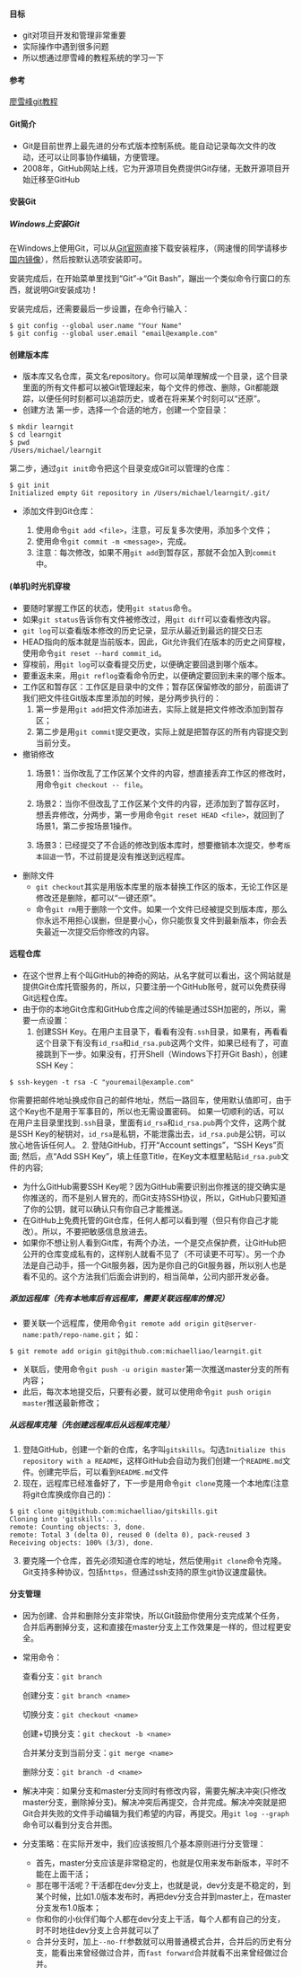 #### 目标
* git对项目开发和管理非常重要
* 实际操作中遇到很多问题
* 所以想通过廖雪峰的教程系统的学习一下

#### 参考
[廖雪峰git教程](https://www.liaoxuefeng.com/wiki/0013739516305929606dd18361248578c67b8067c8c017b000)

#### Git简介
* Git是目前世界上最先进的分布式版本控制系统。能自动记录每次文件的改动，还可以让同事协作编辑，方便管理。
* 2008年，GitHub网站上线，它为开源项目免费提供Git存储，无数开源项目开始迁移至GitHub

#### 安装Git
##### Windows上安装Git
在Windows上使用Git，可以从[Git官网](https://git-scm.com/downloads)直接下载安装程序，（网速慢的同学请移步[国内镜像](https://pan.baidu.com/s/1kU5OCOB#list/path=%2Fpub%2Fgit)），然后按默认选项安装即可。

安装完成后，在开始菜单里找到“Git”->“Git Bash”，蹦出一个类似命令行窗口的东西，就说明Git安装成功！

安装完成后，还需要最后一步设置，在命令行输入：
```
$ git config --global user.name "Your Name"
$ git config --global user.email "email@example.com"
```
#### 创建版本库
* 版本库又名仓库，英文名repository。你可以简单理解成一个目录，这个目录里面的所有文件都可以被Git管理起来，每个文件的修改、删除，Git都能跟踪，以便任何时刻都可以追踪历史，或者在将来某个时刻可以“还原”。
* 创建方法
第一步，选择一个合适的地方，创建一个空目录：
```
$ mkdir learngit
$ cd learngit
$ pwd
/Users/michael/learngit
```
第二步，通过`git init`命令把这个目录变成Git可以管理的仓库：
```
$ git init
Initialized empty Git repository in /Users/michael/learngit/.git/
```
* 添加文件到Git仓库：

  1. 使用命令`git add <file>`，注意，可反复多次使用，添加多个文件；
  2. 使用命令`git commit -m <message>`，完成。
  3. 注意：每次修改，如果不用`git add`到暂存区，那就不会加入到`commit`中。

#### (单机)时光机穿梭

* 要随时掌握工作区的状态，使用`git status`命令。
* 如果`git status`告诉你有文件被修改过，用`git diff`可以查看修改内容。
* `git log`可以查看版本修改的历史记录，显示从最近到最远的提交日志
* HEAD指向的版本就是当前版本，因此，Git允许我们在版本的历史之间穿梭，使用命令`git reset --hard commit_id`。
* 穿梭前，用`git log`可以查看提交历史，以便确定要回退到哪个版本。
* 要重返未来，用`git reflog`查看命令历史，以便确定要回到未来的哪个版本。
* 工作区和暂存区：工作区是目录中的文件；暂存区保留修改的部分，前面讲了我们把文件往Git版本库里添加的时候，是分两步执行的：
  1. 第一步是用`git add`把文件添加进去，实际上就是把文件修改添加到暂存区；
  2. 第二步是用`git commit`提交更改，实际上就是把暂存区的所有内容提交到当前分支。
* 撤销修改
  1. 场景1：当你改乱了工作区某个文件的内容，想直接丢弃工作区的修改时，用命令`git checkout -- file`。

  2. 场景2：当你不但改乱了工作区某个文件的内容，还添加到了暂存区时，想丢弃修改，分两步，第一步用命令`git reset HEAD <file>`，就回到了场景1，第二步按场景1操作。

  3. 场景3：已经提交了不合适的修改到版本库时，想要撤销本次提交，参考`版本回退`一节，不过前提是没有推送到远程库。
* 删除文件
  * `git checkout`其实是用版本库里的版本替换工作区的版本，无论工作区是修改还是删除，都可以“一键还原”。
  * 命令`git rm`用于删除一个文件。如果一个文件已经被提交到版本库，那么你永远不用担心误删，但是要小心，你只能恢复文件到最新版本，你会丢失最近一次提交后你修改的内容。

#### 远程仓库
* 在这个世界上有个叫GitHub的神奇的网站，从名字就可以看出，这个网站就是提供Git仓库托管服务的，所以，只要注册一个GitHub账号，就可以免费获得Git远程仓库。
* 由于你的本地Git仓库和GitHub仓库之间的传输是通过SSH加密的，所以，需要一点设置：
  1. 创建SSH Key。在用户主目录下，看看有没有`.ssh`目录，如果有，再看看这个目录下有没有`id_rsa`和`id_rsa.pub`这两个文件，如果已经有了，可直接跳到下一步。如果没有，打开Shell（Windows下打开Git Bash），创建SSH Key：
```
$ ssh-keygen -t rsa -C "youremail@example.com"
```
  你需要把邮件地址换成你自己的邮件地址，然后一路回车，使用默认值即可，由于这个Key也不是用于军事目的，所以也无需设置密码。
  如果一切顺利的话，可以在用户主目录里找到`.ssh`目录，里面有`id_rsa`和`id_rsa.pub`两个文件，这两个就是SSH Key的秘钥对，`id_rsa`是私钥，不能泄露出去，`id_rsa.pub`是公钥，可以放心地告诉任何人。
  2. 登陆GitHub，打开“Account settings”，“SSH Keys”页面;
  然后，点“Add SSH Key”，填上任意Title，在Key文本框里粘贴`id_rsa.pub`文件的内容;
* 为什么GitHub需要SSH Key呢？因为GitHub需要识别出你推送的提交确实是你推送的，而不是别人冒充的，而Git支持SSH协议，所以，GitHub只要知道了你的公钥，就可以确认只有你自己才能推送。
* 在GitHub上免费托管的Git仓库，任何人都可以看到喔（但只有你自己才能改）。所以，不要把敏感信息放进去。
* 如果你不想让别人看到Git库，有两个办法，一个是交点保护费，让GitHub把公开的仓库变成私有的，这样别人就看不见了（不可读更不可写）。另一个办法是自己动手，搭一个Git服务器，因为是你自己的Git服务器，所以别人也是看不见的。这个方法我们后面会讲到的，相当简单，公司内部开发必备。

##### 添加远程库（先有本地库后有远程库，需要关联远程库的情况）
* 要关联一个远程库，使用命令`git remote add origin git@server-name:path/repo-name.git`；
如：
```
$ git remote add origin git@github.com:michaelliao/learngit.git
```
* 关联后，使用命令`git push -u origin master`第一次推送master分支的所有内容；
* 此后，每次本地提交后，只要有必要，就可以使用命令`git push origin master`推送最新修改；

##### 从远程库克隆（先创建远程库后从远程库克隆）
1. 登陆GitHub，创建一个新的仓库，名字叫`gitskills`。勾选`Initialize this repository with a README`，这样GitHub会自动为我们创建一个`README.md`文件。创建完毕后，可以看到`README.md`文件
2. 现在，远程库已经准备好了，下一步是用命令`git clone`克隆一个本地库(注意将git仓库换成你自己的)：
```
$ git clone git@github.com:michaelliao/gitskills.git
Cloning into 'gitskills'...
remote: Counting objects: 3, done.
remote: Total 3 (delta 0), reused 0 (delta 0), pack-reused 3
Receiving objects: 100% (3/3), done.
```
3. 要克隆一个仓库，首先必须知道仓库的地址，然后使用`git clone`命令克隆。
Git支持多种协议，包括`https`，但通过ssh支持的原生git协议速度最快。
#### 分支管理
* 因为创建、合并和删除分支非常快，所以Git鼓励你使用分支完成某个任务，合并后再删掉分支，这和直接在master分支上工作效果是一样的，但过程更安全。
* 常用命令：

  查看分支：`git branch`

  创建分支：`git branch <name>`

  切换分支：`git checkout <name>`

  创建+切换分支：`git checkout -b <name>`

  合并某分支到当前分支：`git merge <name>`

  删除分支：`git branch -d <name>`
* 解决冲突：如果分支和master分支同时有修改内容，需要先解决冲突(只修改master分支，删除掉分支)。解决冲突后再提交，合并完成。解决冲突就是把Git合并失败的文件手动编辑为我们希望的内容，再提交。用`git log --graph`命令可以看到分支合并图。
* 分支策略：在实际开发中，我们应该按照几个基本原则进行分支管理：
  * 首先，master分支应该是非常稳定的，也就是仅用来发布新版本，平时不能在上面干活；
  * 那在哪干活呢？干活都在dev分支上，也就是说，dev分支是不稳定的，到某个时候，比如1.0版本发布时，再把dev分支合并到master上，在master分支发布1.0版本；
  * 你和你的小伙伴们每个人都在dev分支上干活，每个人都有自己的分支，时不时地往dev分支上合并就可以了
  * 合并分支时，加上`--no-ff`参数就可以用普通模式合并，合并后的历史有分支，能看出来曾经做过合并，而`fast forward`合并就看不出来曾经做过合并。

